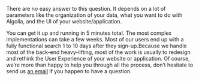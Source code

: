 There are no easy answer to this question. It depends on a lot of parameters like the organization of your data, what you want to do with Algolia, and the UI of your website/application.

You can get it up and running in 5 minutes total. The most complex implementations can take a few weeks. Most of our users end up with a fully functional search 1 to 10 days after they sign-up.Because we handle most of the back-end heavy-lifting, most of the work is usually to redesign and rethink the User Experience of your website or application. Of course, we’re more than happy to help you through all the process, don’t hesitate to send us [an email](mailto:support@algolia.com) if you happen to have a question.